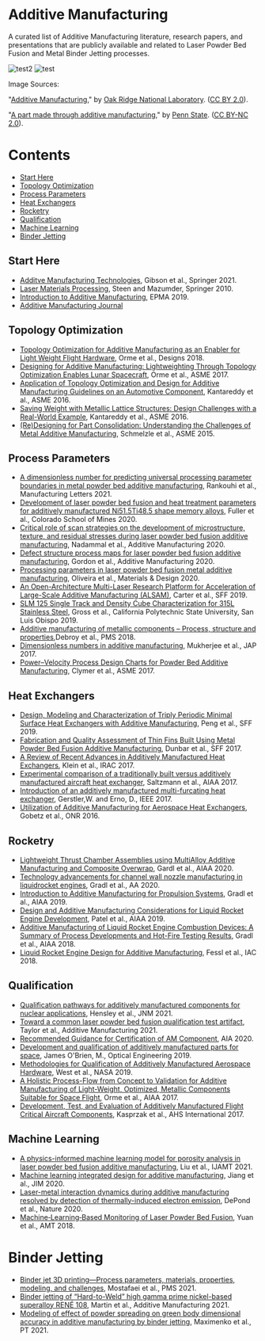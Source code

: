 # Additive Manufacturing
A curated list of Additive Manufacturing literature, research papers, and presentations that are publicly available and related to Laser Powder Bed Fusion and Metal Binder Jetting processes.

![test2](https://live.staticflickr.com/2857/9067742195_f63e0e2590_n_d.jpg) ![test](https://live.staticflickr.com/3954/15473347580_05222a2e23_n_d.jpg)

Image Sources:

"[Additive Manufacturing](https://www.flickr.com/photos/oakridgelab/9067742195/in/photolist-ePhxQF-2iQjkxE-2iQmr8j-24VgxbK-Trxh51-2exzRZK-2ej7Goc-bm3Dhk-2hgJx2r-J6XXcn-Hgpusv-2dSQmpy-YFn4CQ-Emd16S-oFzWNQ-2dtvt4U-2iQm2ta-qk7DKQ-2dbLSeK-S9hSoc-fCU96g-9NDvLH-pjuZbP-2dSS7S9-ePhvpH-ePhuYa-2iLvvHZ-ePtUFd-2cyE5hT-GDG5bD-2cyE3ar-phKbhP-QPdTc6-Qc9KcH-9NGabs-9NEwpU-dV2siq-dV2t4S-Qc9Q34-DqSe9w-dUVTct-dV2qkU-dV2rXo-dUVKzk-9NKJWL-9NGBho-dUVSbp-9NH11D-CuJM7U-MsWaAr),"
by [Oak Ridge National Laboratory](https://www.flickr.com/photos/oakridgelab/). ([CC BY 2.0](https://creativecommons.org/licenses/by/2.0/)).

"[A part made through additive manufacturing](https://www.flickr.com/photos/pennstatelive/15473347580/in/photolist-pzjX9Q-2h3CrHz-2dpeRuG-UYZc2g-hKGhmq-2iQjkxE-2iQmr8j-2ej7Goc-bm3Dhk-2hgJx2r-J6XXcn-2dSQmpy-YFn4CQ-2fkzWEM-Emd16S-2dtvt4U-2iQm2ta-9NDvLH-ePhvpH-ePhuYa-2dSS7S9-2iLvvHZ-ePtUFd-QPdTc6-9NGabs-9NEwpU-2jncZFS-9NKJWL-9NGBho-9NH11D-CuJM7U-2jne9dA-2hgLiwu-2hgJAyb-2hgLj9w-2jne9bm-Hgpusv-oFzWNQ-qk7DKQ-2dbLSeK-S9hSoc-fCU96g-pjuZbP-2cyE5hT-GDG5bD-2cyE3ar-phKbhP-Qc9KcH-dV2siq-dV2t4S/)," by [Penn State](https://www.flickr.com/photos/pennstatelive/). ([CC BY-NC 2.0](https://creativecommons.org/licenses/by-nc/2.0/)).

# Contents
- [Start Here](#Start-Here)
- [Topology Optimization](#Topology-Optimization)
- [Process Parameters](#Process-Parameters)
- [Heat Exchangers](#Heat-Exchangers)
- [Rocketry](#Rocketry)
- [Qualification](#Qualification)
- [Machine Learning](#Machine-Learning)
- [Binder Jetting](#Binder-Jetting)

## Start Here
- [Additve Manufacturing Technologies](https://link.springer.com/book/10.1007/978-3-030-56127-7), Gibson et al., Springer 2021.
- [Laser Materials Processing](https://link.springer.com/book/10.1007/978-1-84996-062-5), Steen and Mazumder, Springer 2010.
- [Introduction to Additive Manufacturing](https://www.epma.com/epma-free-publications/product/introduction-to-additive-manufacturing-brochure), EPMA 2019.
- [Additive Manufacturing Journal](https://www.sciencedirect.com/journal/additive-manufacturing)

## Topology Optimization
- [Topology Optimization for Additive Manufacturing as an Enabler for Light Weight Flight Hardware](https://www.mdpi.com/2411-9660/2/4/51), Orme et al., Designs 2018.
- [Designing for Additive Manufacturing:
Lightweighting Through Topology
Optimization Enables Lunar Spacecraft](https://asmedigitalcollection.asme.org/mechanicaldesign/article/139/10/100905/367029/Designing-for-Additive-Manufacturing), Orme et al., ASME 2017.
- [Application of Topology Optimization and Design for Additive Manufacturing Guidelines on an Automotive Component](https://asmedigitalcollection.asme.org/IDETC-CIE/proceedings/IDETC-CIE2016/50107/V02AT03A030/258430), Kantareddy et al., ASME 2016.
- [Saving Weight with Metallic Lattice Structures: Design Challenges with a Real-World Example](https://utw10945.utweb.utexas.edu/sites/default/files/2016/171-Kantareddy.pdf), Kantareddy et al., ASME 2016.
- [(Re)Designing for Part Consolidation: Understanding the Challenges of Metal Additive Manufacturing](https://asmedigitalcollection.asme.org/mechanicaldesign/article/137/11/111404/474890/Re-Designing-for-Part-Consolidation-Understanding), Schmelzle et al., ASME 2015.

## Process Parameters
- [A dimensionless number for predicting universal processing parameter boundaries in metal powder bed additive manufacturing](https://www.sciencedirect.com/science/article/pii/S2213846320301735?dgcid=rss_sd_all), Rankouhi et al., Manufacturing Letters 2021.
- [Development of laser powder bed fusion and heat treatment parameters for additively manufactured Ni51.5Ti48.5 shape memory alloys](https://mountainscholar.org/bitstream/handle/11124/176316/Fuller_mines_0052N_12097.pdf?sequence=1&isAllowed=y), Fuller et al., Colorado School of Mines 2020.
- [Critical role of scan strategies on the development of microstructure, texture, and residual stresses during laser powder bed fusion additive manufacturing](https://www.sciencedirect.com/science/article/abs/pii/S2214860420311647), Nadammal et al., Additive Manufacturing 2020.
- [Defect structure process maps for laser powder bed fusion additive manufacturing](https://www.sciencedirect.com/science/article/pii/S2214860420309246), Gordon et al., Additive Manufacturing 2020.
- [Processing parameters in laser powder bed fusion metal additive manufacturing](https://www.sciencedirect.com/science/article/pii/S0264127520302963), Oliveira et al., Materials & Design 2020.
- [An Open-Architecture Multi-Laser Research Platform for Acceleration of Large-Scale Additive Manufacturing (ALSAM)](https://utw10945.utweb.utexas.edu/sites/default/files/2019/002%20An%20Open-Architecture%20Multi-Laser%20Research%20Platform.pdf), Carter et al., SFF 2019.
- [SLM 125 Single Track and Density Cube Characterization for 315L Stainless Steel](https://digitalcommons.calpoly.edu/cgi/viewcontent.cgi?article=3451&context=theses), Gross et al., California Polytechnic State University, San Luis Obispo 2019.
- [Additive manufacturing of metallic components – Process, structure and properties](https://www.sciencedirect.com/science/article/pii/S0079642517301172),Debroy et al., PMS 2018.
- [Dimensionless numbers in additive manufacturing](https://old.matse.psu.edu/modeling/research_files/papers/2017JAP_Mukherjee.pdf), Mukherjee et al., JAP 2017. 
- [Power–Velocity Process Design
Charts for Powder Bed Additive
Manufacturing](https://www.cmu.edu/me/idig/publications/Clymer%20et%20al.,%20Power%20Velocity%20Process%20Design%20Charts%20for%20Powder%20Bed%20Additive%20Manufacturing,%20JMD,%202017.pdf), Clymer et al., ASME 2017.

## Heat Exchangers
- [Design, Modeling and Characterization of Triply Periodic Minimal Surface Heat Exchangers with Additive Manufacturing](https://utw10945.utweb.utexas.edu/sites/default/files/2019/194%20Design,%20Modeling%20and%20Characterization%20of%20Triply%20Pe.pdf), Peng et al., SFF 2019.
- [Fabrication and Quality Assessment of Thin Fins Built Using Metal Powder Bed Fusion Additive
Manufacturing](https://utw10945.utweb.utexas.edu/sites/default/files/2017/Manuscripts/FabricationandQualityAssessmentofThinFinsBu.pdf), Dunbar et al., SFF 2017.
- [A Review of Recent Advances in Additively
Manufactured Heat Exchangers](https://docs.lib.purdue.edu/cgi/viewcontent.cgi?article=2982&context=iracc), Klein et al., IRAC 2017.
- [Experimental comparison of a traditionally built versus additively manufactured aircraft heat exchanger](https://www.researchgate.net/publication/312253958_Experimental_comparison_of_a_traditionally_built_versus_additively_manufactured_aircraft_heat_exchanger), Saltzmann et al., AIAA 2017.
- [Introduction of an additively manufactured multi-furcating heat exchanger](https://ieeexplore.ieee.org/abstract/document/7992545), Gerstler,W. and Erno, D., IEEE 2017.
- [Utilization of Additive Manufacturing for
Aerospace Heat Exchangers](https://apps.dtic.mil/dtic/tr/fulltext/u2/1010878.pdf), Gobetz et al., ONR 2016.

## Rocketry
- [Lightweight Thrust Chamber Assemblies using MultiAlloy Additive Manufacturing and Composite Overwrap](https://www.nasa.gov/sites/default/files/atoms/files/2020_aiaa_rampt_multimetallic_compositechambers-final.pdf), Gardl et al., AIAA 2020.
- [Technology advancements for channel wall nozzle manufacturing in liquidrocket engines](https://www.sciencedirect.com/science/article/pii/S0094576520302824), Gradl et al., AA 2020.
- [Introduction to Additive Manufacturing for Propulsion Systems](https://www.researchgate.net/publication/335368147_Introduction_to_Additive_Manufacturing_for_Propulsion_Systems), Gradl et al., AIAA 2019.
- [Design and Additive Manufacturing Considerations for Liquid Rocket Engine Development](https://www.slideshare.net/NiharPatel12/design-and-additive-manufacturing-considerations-for-liquid-rocket-engine-development-156331197), Patel et al., AIAA 2019.
- [Additive Manufacturing of Liquid Rocket Engine Combustion Devices: A Summary of Process Developments and Hot-Fire Testing Results](https://www.researchgate.net/publication/326263055_Additive_Manufacturing_of_Liquid_Rocket_Engine_Combustion_Devices_A_Summary_of_Process_Developments_and_Hot-Fire_Testing_Results), Gradl et al., AIAA 2018.
- [Liquid Rocket Engine Design for Additive Manufacturing](https://www.slideshare.net/MartinVanDenBerghe1/liquid-rocket-engine-design-for-additive-manufacturing?from_action=save), Fessl et al., IAC 2018.

## Qualification
- [Qualification pathways for additively manufactured components for nuclear applications](https://reader.elsevier.com/reader/sd/pii/S0022311521000696?token=1110E904EBE284FB995164B7B9E677E2051E26296767D25C550890C3A676DC95D4F4302555B262ECBE4018057D5F848F&originRegion=us-east-1&originCreation=20210515220918), Hensley et al., JNM 2021.
- [Toward a common laser powder bed fusion qualification test artifact](https://www.sciencedirect.com/science/article/pii/S2214860420311751), Taylor et al., Additive Manufacturing 2021.
- [Recommended Guidance for Certification of AM Component](https://www.aia-aerospace.org/report/certification-of-am-component/), AIA 2020.
- [Development and qualification of additively manufactured parts for space](https://www.spiedigitallibrary.org/journals/optical-engineering/volume-58/issue-01/010801/Development-and-qualification-of-additively-manufactured-parts-for-space/10.1117/1.OE.58.1.010801.full?SSO=1), James O'Brien, M., Optical Engineering 2019.
- [Methodologies for Qualification of Additively
Manufactured Aerospace Hardware](https://assets.cdn.thewebconsole.com/S3WEB8123/images/NASA.pdf), West et al., NASA 2019.
- [A Holistic Process-Flow from Concept to Validation for Additive Manufacturing of Light-Weight, Optimized, Metallic Components Suitable for Space Flight](https://www.researchgate.net/publication/313450327_A_Holistic_Process-Flow_from_Concept_to_Validation_for_Additive_Manufacturing_of_Light-Weight_Optimized_Metallic_Components_Suitable_for_Space_Flight), Orme et al., AIAA 2017.
- [Development, Test, and Evaluation of Additively Manufactured Flight Critical Aircraft Components](https://vtol.org/store/product/development-test-and-evaluation-of-additively-manufactured-flight-critical-aircraft-components-12175.cfm), Kasprzak et al., AHS International 2017.

## Machine Learning
- [A physics-informed machine learning model for porosity analysis
in laser powder bed fusion additive manufacturing](https://link.springer.com/content/pdf/10.1007/s00170-021-06640-3.pdf), Liu et al., IJAMT 2021.
- [Machine learning integrated design for additive manufacturing](https://link.springer.com/content/pdf/10.1007/s10845-020-01715-6.pdf), Jiang et al., JIM 2020.
- [Laser-metal interaction dynamics during additive manufacturing resolved by detection of thermally-induced electron emission](https://www.nature.com/articles/s43246-020-00094-y), DePond et al., Nature 2020.
- [Machine‐Learning‐Based Monitoring of Laser Powder Bed Fusion](https://onlinelibrary.wiley.com/doi/abs/10.1002/admt.201800136), Yuan et al., AMT 2018.

# Binder Jetting
- [Binder jet 3D printing—Process parameters, materials, properties, modeling, and challenges](https://www.sciencedirect.com/science/article/pii/S0079642520300712), Mostafaei et al., PMS 2021.
- [Binder jetting of “Hard-to-Weld” high gamma prime nickel-based superalloy RENÉ 108](https://www.sciencedirect.com/science/article/pii/S2214860421000592), Martin et al., Additive Manufacturing 2021.
- [Modeling of effect of powder spreading on green body dimensional accuracy in additive manufacturing by binder jetting](https://www.sciencedirect.com/science/article/pii/S0032591021001807), Maximenko et al., PT 2021.

